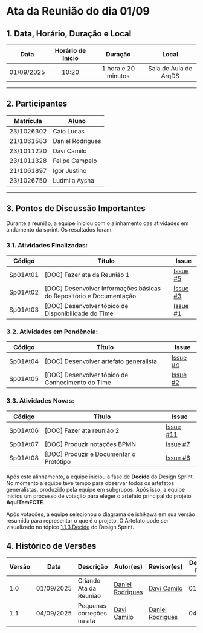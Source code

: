 <style>
.markdown-section table {
    justify-items: center;
}

img{
    max-height: 300px;
    justify-items: center;
}

.markdown-section h4{
    margin-bottom: 0;
}

.markdown-section p{
    margin-top: 0;
}

.markdown-section .collumns-glossary{
    columns: 2;
    column-gap: 64px;
}

.video-caption {
    text-align: center;
    margin-top: 4px;
}

</style>

# **Ata da Reunião do dia 01/09**

## **1. Data, Horário, Duração e Local**

| **Data** | **Horário de Início** | **Duração** | **Local** |
| :---: | :---: | :---: | :---: |
| 01/09/2025 | 10:20 | 1 hora e 20 minutos | Sala de Aula de ArqDS |

-----

## **2. Participantes**

| **Matrícula** | **Aluno**      |
| ---------- | ----------------- |
| 23/1026302 | Caio Lucas        |
| 21/1061583 | Daniel Rodrigues  |
| 23/1011220 | Davi Camilo       |
| 23/1011328 | Felipe Campelo    |
| 21/1061897 | Igor Justino      |
| 23/1026750 | Ludmila Aysha     |

-----

## **3. Pontos de Discussão Importantes**
Durante a reunião, a equipe iniciou com o alinhamento das atividades em andamento da sprint. Os resultados foram:

### **3.1. Atividades Finalizadas**:

| Código   | Título                           | Issue        |
| -------- | -------------------------------- | ------------ |
| Sp01At01 | [DOC] Fazer ata da Reunião 1     | [Issue #5](https://github.com/UnBArqDsw2025-2-Turma02/2025.2_T02_G6_AquiTemFCTE_Entrega_01/issues/5) |
| Sp01At02 | [DOC] Desenvolver informações básicas do Repositório e Documentação | [Issue #3](https://github.com/UnBArqDsw2025-2-Turma02/2025.2_T02_G6_AquiTemFCTE_Entrega_01/issues/3) |
| Sp01At03 | [DOC] Desenvolver tópico de Disponibilidade do Time | [Issue #1](https://github.com/UnBArqDsw2025-2-Turma02/2025.2_T02_G6_AquiTemFCTE_Entrega_01/issues/1) |

### **3.2. Atividades em Pendência:**

| Código   | Título                                 | Issue        |
| -------- | -------------------------------------- | ------------ |
| Sp01At04 | [DOC] Desenvolver artefato generalista | [Issue #4](https://github.com/UnBArqDsw2025-2-Turma02/2025.2_T02_G6_AquiTemFCTE_Entrega_01/issues/4) |
| Sp01At05 | [DOC] Desenvolver tópico de Conhecimento do Time | [Issue #2](https://github.com/UnBArqDsw2025-2-Turma02/2025.2_T02_G6_AquiTemFCTE_Entrega_01/issues/2) |

### **3.3. Atividades Novas:**

| Código   | Título                                 | Issue        |
| -------- | -------------------------------------- | ------------ |
| Sp01At06 | [DOC] Fazer ata reunião 2              | [Issue #11](https://github.com/UnBArqDsw2025-2-Turma02/2025.2_T02_G6_AquiTemFCTE_Entrega_01/issues/11) |
| Sp01At07 | [DOC] Produzir notações BPMN           | [Issue #7](https://github.com/UnBArqDsw2025-2-Turma02/2025.2_T02_G6_AquiTemFCTE_Entrega_01/issues/7) |
| Sp01At08 | [DOC] Produzir e Documentar o Protótipo | [Issue #6](https://github.com/UnBArqDsw2025-2-Turma02/2025.2_T02_G6_AquiTemFCTE_Entrega_01/issues/6) |

Após este alinhamento, a equipe iniciou a fase de **Decide** do Design Sprint. No momento a equipe teve tempo para observar todos os artefatos generalistas, produzido pela equipe em subgrupos. Após isso, a equipe iniciou um processo de votação para eleger o artefato principal do projeto **AquiTemFCTE**.

Após votações, a equipe selecionou o diagrama de ishikawa em sua versão resumida para representar o que é o projeto. O Artefato pode ser visualizado no tópico [1.1.3.Decide](/Base/1.1.3.Decide.md) do Design Sprint.

## **4. Histórico de Versões**

| Versão | Data | Descrição | Autor(es) | Revisor(es) | Detalhes da Revisão |
| -- | -- | -- | -- | -- | -- |
| 1.0 | 01/09/2025 | Criando Ata da Reunião | [Daniel Rodrigues](https://github.com/DanielRogs) | [Davi Camilo](https://github.com/Davicamilo23) | 01/09/2025 |
| 1.1 | 04/09/2025 | Pequenas correções na ata | [Davi Camilo](https://github.com/Davicamilo23) | [Daniel Rodrigues](https://github.com/DanielRogs) | 04/09/2025 |
